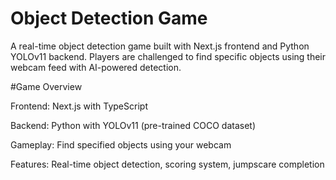 # Object Detection Game

A real-time object detection game built with Next.js frontend and Python YOLOv11 backend. Players are challenged to find specific objects using their webcam feed with AI-powered detection.

#Game Overview

Frontend: Next.js with TypeScript

Backend: Python with YOLOv11 (pre-trained COCO dataset)

Gameplay: Find specified objects using your webcam

Features: Real-time object detection, scoring system, jumpscare completion

